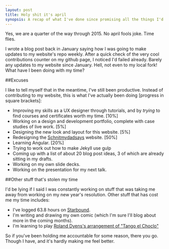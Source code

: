 ```yaml
---
layout: post
title: Holy shit it's april
synopsis: A recap of what I've done since promising all the things I'd do this year, and how I failed.
---
```

Yes, we are a quarter of the way through 2015. No april fools joke. Time flies.

I wrote a blog post back in January saying how I was going to make updates to my website's repo weekly. After a quick check of the very cool contributions counter on my github page, I noticed I'd failed already. Barely any updates to my website since January. Hell, not even to my local fork! What have I been doing with my time?

##Excuses

I like to tell myself that in the meantime, I've still been productive. Instead of contributing to my website, this is what I've actually been doing [progress in square brackets]:
<ul>
    <li>Improving my skills as a UX designer through tutorials, and by <em>trying</em> to find courses and certificates worth my time. [10%]</li>
    <li>Working on a design and development portfolio, complete with case studies of live work. [5%]</li>
    <li>Designing the new look and layout for this website. [5%]</li>
    <li>Redesigning the <a target="_blank" href="www.schnitmydadsays.com">Schnitmydadsays</a> website. [50%]</li>
    <li>Learning Angular. [20%]</li>
    <li>Trying to work out how to make Jekyll use gulp</li>
    <li>Coming up with a list of about 20 blog post ideas, 3 of which are already sitting in my drafts.</li>
    <li>Working on my own slide decks.</li>
    <li>Working on the presentation for my next talk.</li>
</ul>

##Other stuff that's stolen my time

I'd be lying if I said I was constantly working on stuff that was taking me away from working on my new year's resolution. Other stuff that has cost me my time includes:

<ul>
    <li>I've logged 63.8 hours on <a target="_blank" href="http://playstarbound.com/">Starbound</a>.</li>
    <li>I'm writing and drawing my own comic (which I'm sure I'll blog about more in the coming months).</li>
    <li>I'm learning to play <a target="_blank" href="https://www.youtube.com/watch?v=hJYm0qVIhFI">Roland Dyens's arrangement of "Tango el Choclo"</a></li>
</ul>

So if you've been holding me accountable for some reason, there you go. Though I have, and it's hardly making me feel better.